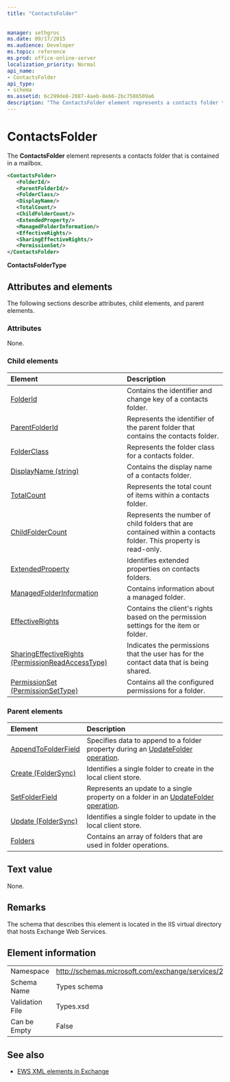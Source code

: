 ```yaml
---
title: "ContactsFolder"
 
 
manager: sethgros
ms.date: 09/17/2015
ms.audience: Developer
ms.topic: reference
ms.prod: office-online-server
localization_priority: Normal
api_name:
- ContactsFolder
api_type:
- schema
ms.assetid: 6c299de8-2087-4aeb-8e66-2bc7586509a6
description: "The ContactsFolder element represents a contacts folder that is contained in a mailbox."
---
```


# ContactsFolder

The **ContactsFolder** element represents a contacts folder that is contained in a mailbox. 
  
```xml
<ContactsFolder>
   <FolderId/>
   <ParentFolderId/>
   <FolderClass/>
   <DisplayName/>
   <TotalCount/>
   <ChildFolderCount/>
   <ExtendedProperty/>
   <ManagedFolderInformation/>
   <EffectiveRights/>
   <SharingEffectiveRights/>
   <PermissionSet/>
</ContactsFolder>
```

 **ContactsFolderType**
## Attributes and elements

The following sections describe attributes, child elements, and parent elements.
  
### Attributes

None.
  
### Child elements

|**Element**|**Description**|
|:-----|:-----|
|[FolderId](folderid.md) <br/> |Contains the identifier and change key of a contacts folder.  <br/> |
|[ParentFolderId](parentfolderid.md) <br/> |Represents the identifier of the parent folder that contains the contacts folder.  <br/> |
|[FolderClass](folderclass.md) <br/> |Represents the folder class for a contacts folder.  <br/> |
|[DisplayName (string)](displayname-string.md) <br/> |Contains the display name of a contacts folder.  <br/> |
|[TotalCount](totalcount.md) <br/> |Represents the total count of items within a contacts folder.  <br/> |
|[ChildFolderCount](childfoldercount.md) <br/> |Represents the number of child folders that are contained within a contacts folder. This property is read-only.  <br/> |
|[ExtendedProperty](extendedproperty.md) <br/> |Identifies extended properties on contacts folders.  <br/> |
|[ManagedFolderInformation](managedfolderinformation.md) <br/> |Contains information about a managed folder.  <br/> |
|[EffectiveRights](effectiverights.md) <br/> |Contains the client's rights based on the permission settings for the item or folder.  <br/> |
|[SharingEffectiveRights (PermissionReadAccessType)](sharingeffectiverights-permissionreadaccesstype.md) <br/> |Indicates the permissions that the user has for the contact data that is being shared.  <br/> |
|[PermissionSet (PermissionSetType)](permissionset-permissionsettype.md) <br/> |Contains all the configured permissions for a folder.  <br/> |
   
### Parent elements

|**Element**|**Description**|
|:-----|:-----|
|[AppendToFolderField](appendtofolderfield.md) <br/> |Specifies data to append to a folder property during an [UpdateFolder operation](updatefolder-operation.md).  <br/> |
|[Create (FolderSync)](create-foldersync.md) <br/> |Identifies a single folder to create in the local client store.  <br/> |
|[SetFolderField](setfolderfield.md) <br/> |Represents an update to a single property on a folder in an [UpdateFolder operation](updatefolder-operation.md).  <br/> |
|[Update (FolderSync)](update-foldersync.md) <br/> |Identifies a single folder to update in the local client store.  <br/> |
|[Folders](folders-ex15websvcsotherref.md) <br/> |Contains an array of folders that are used in folder operations.  <br/> |
   
## Text value

None.
  
## Remarks

The schema that describes this element is located in the IIS virtual directory that hosts Exchange Web Services.
  
## Element information

|||
|:-----|:-----|
|Namespace  <br/> |http://schemas.microsoft.com/exchange/services/2006/types  <br/> |
|Schema Name  <br/> |Types schema  <br/> |
|Validation File  <br/> |Types.xsd  <br/> |
|Can be Empty  <br/> |False  <br/> |
   
## See also



- [EWS XML elements in Exchange](ews-xml-elements-in-exchange.md)

